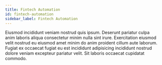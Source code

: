 ```yaml
---
title: Fintech Automation
id: fintech-automation
sidebar_label: Fintech Automation
---
```


Eiusmod incididunt veniam nostrud quis ipsum. Deserunt pariatur culpa anim laboris aliqua consectetur minim nulla sint irure. Exercitation eiusmod velit nostrud eu eiusmod amet minim do anim proident cillum aute laborum. Fugiat ex occaecat fugiat eu est incididunt adipisicing incididunt nostrud dolore veniam excepteur pariatur velit. Sit laboris occaecat cupidatat commodo.

